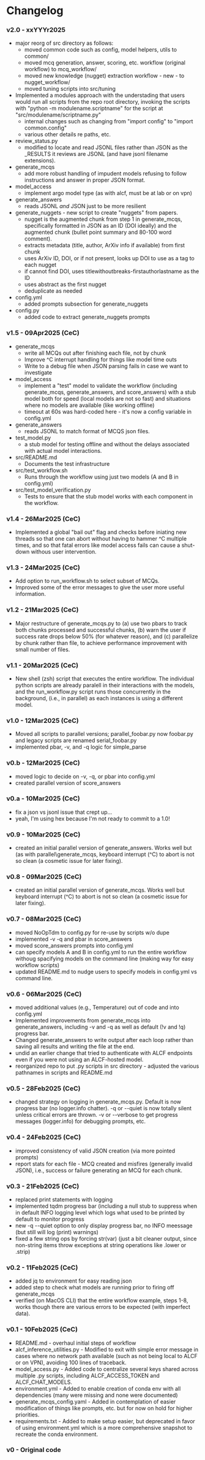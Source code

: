 # Changelog

### v2.0 - xxYYYr2025
- major reorg of src directory as follows:
     - moved common code such as config, model helpers, utils to common/
     - moved mcq generation, answer, scoring, etc. workflow (original workflow) to mcq\_workflow/
     - moved new knowledge (nugget) extraction workflow - new - to nugget\_workflow/
     - moved tuning scripts into src/tuning
- Implemented a modules approach with the understading that users would run all scripts
  from the repo root directory, invoking the scripts with "python -m modulename.scriptname"
  for the script at "src/modulename/scriptname.py"
     - internal changes such as changing from "import config" to "import common.config"
     - various other details re paths, etc.
- review\_status.py
     - modified to locate and read JSONL files rather than JSON as
       the \_RESULTS it reviews are JSONL (and have jsonl filename extensions).
- generate\_mcqs
    - add more robust handling of impudent models refusing to follow instructions
      and answer in proper JSON format.
- model\_access
    - implement argo model type (as with alcf, must be at lab or on vpn)
- generate\_answers
    - reads JSONL _and_ JSON just to be more resilient
- generate\_nuggets - new script to create "nuggets" from papers.
    - nugget is the augmented chunk from step 1 in generate\_mcqs, specifically
      formatted in JSON as an ID (DOI ideally) and the augmented chunk (bullet
      point summary and 80-100 word comment).
    - extracts metadata (title, author, ArXiv info if available) from first chunk
    - uses ArXiv ID, DOI, or if not present, looks up DOI to use as a tag to each nugget
    - if cannot find DOI, uses titlewithoutbreaks-firstauthorlastname as the ID
    - uses abstract as the first nugget
    - deduplicate as needed
- config.yml
    - added prompts subsection for generate\_nuggets
- config.py
    - added code to extract generate\_nuggets prompts

### v1.5 - 09Apr2025 (CeC)
- generate\_mcqs
    - write all MCQs out after finishing each file, not by chunk
    - Improve ^C interrupt handling for things like model time outs
    - Write to a debug file when JSON parsing fails in case we want to investigate
- model\_access
    - implement a "test" model to validate the workflow (including generate\_mcqs,
      generate\_answers, and score\_answers) with a stub model both for speed
      (local models are not so fast) and situations where no models are available
     (like working offline)
    - timeout at 60s was hard-coded here - it's now a config variable in config.yml
- generate\_answers
    - reads JSONL to match format of MCQS json files.
- test\_model.py
    - a stub model for testing offline and without the delays associated with
      actual model interactions.
- src/README.md
    - Documents the test infrastructure
- src/test\_workflow.sh
    - Runs through the workflow using just two models (A and B in config.yml)
- src/test\_model\_verification.py
    - Tests to ensure that the stub model works with each component in the workflow.

### v1.4 - 26Mar2025 (CeC)
- Implemented a global "bail out" flag and checks before iniating new threads so that
  one can abort without having to hammer ^C multiple times, and so that fatal errors
  like model access fails can cause a shut-down withous user intervention.

### v1.3 - 24Mar2025 (CeC)
- Add option to run\_workflow.sh to select subset of MCQs. 
- Improved some of the error messages to give the user more useful information.

### v1.2 - 21Mar2025 (CeC)
- Major restructure of generate\_mcqs.py to (a) use two pbars to track both
  chunks processed and successful chunks, (b) warn the user if success rate
  drops below 50% (for whatever reason), and (c) parallelize by chunk rather than
  file, to achieve performance improvement with small number of files.

### v1.1 - 20Mar2025 (CeC)
- New shell (zsh) script that executes the entire workflow. The individual
  python scripts are already paralell in their interactions with the models,
  and the run\_workflow.py script runs those concurrently in the background,
  (i.e., in parallel) as each instances is using a different model.

### v1.0 - 12Mar2025 (CeC)
- Moved all scripts to parallel versions; parallel\_foobar.py now foobar.py
  and legacy scripts are renamed serial\_foobar.py
- implemented pbar, -v, and -q logic for simple\_parse

### v0.b - 12Mar2025 (CeC)
- moved logic to decide on -v, -q, or pbar into config.yml
- created parallel version of score\_answers

### v0.a - 10Mar2025 (CeC)
- fix a json vs jsonl issue that crept up...
- yeah, I'm using hex because I'm not ready to commit to a 1.0!

### v0.9 - 10Mar2025 (CeC)
- created an initial parallel version of generate\_answers.  Works well but 
  (as with parallel\generate\_mcqs, keyboard 
  interrupt (^C) to abort is not so clean (a cosmetic issue for later fixing).

### v0.8 - 09Mar2025 (CeC)
- created an initial parallel version of generate\_mcqs.  Works well but keyboard 
  interrupt (^C) to abort is not so clean (a cosmetic issue for later fixing).

### v0.7 - 08Mar2025 (CeC)
- moved NoOpTdm to config.py for re-use by scripts w/o dupe
- implemented -v -q and pbar in score\_answers
- moved score\_answers prompts into config.yml
- can specify models A and B in config.yml to run the entire workflow withoug
  spacifying models on the command line (making way for easy workflow scripts)
- updated README.md to nudge users to specify models in config.yml vs 
  command line.

### v0.6 - 06Mar2025 (CeC)
- moved additional values (e.g., Temperature) out of code and into config.yml
- Implemented improvements from generate\_mcqs into generate\_answers, including
  -v and -q as well as default (!v and !q) progress bar.
- Changed generate\_answers to write output after each loop rather than saving all
  results and writing the file at the end.
- undid an earlier change that tried to authenticate with ALCF endpoints even if
  you were not using an ALCF-hosted model.
- reorganized repo to put .py scripts in src directory - adjusted the various
  pathnames in scripts and README.md

### v0.5 - 28Feb2025 (CeC)
- changed strategy on logging in generate\_mcqs.py.  Default is now progress bar
  (no logger.info chatter). -q or --quiet is now totally silent unless critical 
  errors are thrown.  -v or --verbose to get progress messages (logger.info) for
  debugging prompts, etc.

### v0.4 - 24Feb2025 (CeC)
- improved consistency of valid JSON creation (via more pointed prompts)
- report stats for each file - MCQ created and misfires (generally invalid
  JSON), i.e., success or failure generating an MCQ for each chunk.

### v0.3 - 21Feb2025 (CeC)
- replaced print statements with logging
- implemented tqdm progress bar (including a null stub to suppress when in default
  INFO logging level which logs what used to be printed by default to monitor progress
- new -q --quiet option to only display progress bar, no INFO meessage (but still will
  log (print) warnings)
- fixed a few string ops by forcing str(var) (just a bit cleaner output, since
  non-string items throw exceptions at string operations like .lower or .strip)

### v0.2 - 11Feb2025 (CeC)
- added jq to environment for easy reading json
- added step to check what models are running prior to firing off generate\_mcqs
- verified (on MacOS CLI) that the entire workflow example, steps 1-8, works
  though there are various errors to be expected (with imperfect data).

### v0.1 - 10Feb2025 (CeC)
- README.md - overhaul initial steps of workflow
- alcf\_inference\_utilities.py - Modified to exit with simple error message in cases where
  no network path available (such as not being local to ALCF or on VPN), avoiding
  100 lines of traceback.
- model\_access.py - Added code to centralize several keys shared across multiple .py scripts,
  including ALCF\_ACCESS\_TOKEN and ALCF\_CHAT\_MODELS.
- environment.yml - Added to enable creation of conda env with all dependencies
  (many were missing and none were documented)
- generate\_mcqs\_config.yaml - Added in contemplation of easier modification of things like
  prompts, etc. but for now on hold for higher priorities.
- requirements.txt - Added to make setup easier, but deprecated in favor of using environment.yml
  which is a more comprehensive snapshot to recreate the conda environment.

### v0 - Original code
